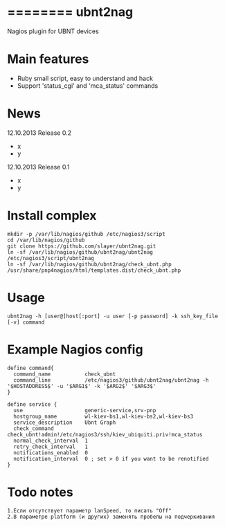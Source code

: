 ========
ubnt2nag
========

Nagios plugin for UBNT devices


Main features
=============

  * Ruby small script, easy to understand and hack
  * Support 'status_cgi' and 'mca_status' commands


News
====

12.10.2013 Release 0.2

* x
* y

12.10.2013 Release 0.1

* x
* y


Install complex
===============

	mkdir -p /var/lib/nagios/github /etc/nagios3/script
	cd /var/lib/nagios/github
	git clone https://github.com/slayer/ubnt2nag.git
	ln -sf /var/lib/nagios/github/ubnt2nag/ubnt2nag /etc/nagios3/script/ubnt2nag
	ln -sf /var/lib/nagios/github/ubnt2nag/check_ubnt.php /usr/share/pnp4nagios/html/templates.dist/check_ubnt.php


Usage
=====

	ubnt2nag -h [user@]host[:port] -u user [-p password] -k ssh_key_file [-v] command


Example Nagios config
=====================

	define command{
	  command_name           check_ubnt
	  command_line           /etc/nagios3/github/ubnt2nag/ubnt2nag -h '$HOSTADDRESS$' -u '$ARG1$' -k '$ARG2$' '$ARG3$'
	}

	define service {
	  use                    generic-service,srv-pnp
	  hostgroup_name         wl-kiev-bs1,wl-kiev-bs2,wl-kiev-bs3
	  service_description    Ubnt Graph
	  check_command          check_ubnt!admin!/etc/nagios3/ssh/kiev_ubiquiti.priv!mca_status
	  normal_check_interval  1
	  retry_check_interval   1
	  notifications_enabled  0
	  notification_interval  0 ; set > 0 if you want to be renotified
	}


Todo notes
==========

	1.Если отсутствует параметр lanSpeed, то писать "Off"
	2.В параметре platform (и других) заменять пробелы на подчеркивания
